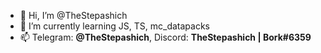 - 👋 Hi, I’m @TheStepashich
- 🌱 I’m currently learning JS, TS, mc_datapacks
- 📫 Telegram: **@TheStepashich**, Discord: **TheStepashich | Bork#6359**
